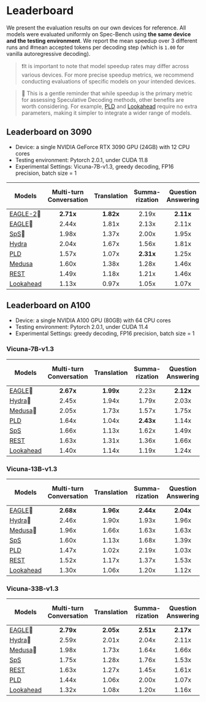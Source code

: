 # Leaderboard

We present the evaluation results on our own devices for reference. All models were evaluated uniformly on Spec-Bench using **the same device and the testing environment**. We report the mean speedup over 3 different runs and #mean accepted tokens per decoding step (which is `1.00` for vanilla autoregressive decoding).

> ❗️It is important to note that model speedup rates may differ across various devices. For more precise speedup metrics, we recommend conducting evaluations of specific models on your intended devices.

> 🤔 This is a gentle reminder that while speedup is the primary metric for assessing Speculative Decoding methods, other benefits are worth considering. For example, [PLD](https://github.com/apoorvumang/prompt-lookup-decoding) and [Lookahead](https://lmsys.org/blog/2023-11-21-lookahead-decoding/) require no extra parameters, making it simpler to integrate a wider range of models.

## Leaderboard on 3090

- Device: a single NVIDIA GeForce RTX 3090 GPU (24GB) with 12 CPU cores
- Testing environment: Pytorch 2.0.1, under CUDA 11.8
- Experimental Settings: Vicuna-7B-v1.3, greedy decoding, FP16 precision, batch size = 1

| Models                                                       | Multi-turn Conversation | Translation | Summa-rization | Question Answering | Mathematical Reasoning | Retrieval-aug. Generation | #Mean Accepted Tokens |  Overall  |
| ------------------------------------------------------------ | :---------------------: | :---------: | :------------: | :----------------: | :--------------------: | :-----------------------: | :-------------------: | :-------: |
| [EAGLE-2](https://github.com/SafeAILab/EAGLE)🏅               |        **2.71x**        |  **1.82x**  |     2.19x      |     **2.11x**      |       **2.71x**        |         **1.91x**         |       **4.36**        | **2.25x** |
| [EAGLE](https://huggingface.co/blog/assisted-generation)🥈    |          2.44x          |    1.81x    |     2.13x      |       2.11x        |         2.54x          |           1.82x           |         3.57          |   2.16x   |
| [SpS](https://huggingface.co/blog/assisted-generation)🥉      |          1.98x          |    1.37x    |     2.00x      |       1.95x        |         1.89x          |           1.76x           |         2.29          |   1.83x   |
| [Hydra](https://github.com/zankner/hydra)                    |          2.04x          |    1.67x    |     1.56x      |       1.81x        |         2.16x          |           1.48x           |         3.26          |   1.80x   |
| [PLD](https://github.com/apoorvumang/prompt-lookup-decoding) |          1.57x          |    1.07x    |   **2.31x**    |       1.25x        |         1.62x          |           1.56x           |         1.74          |   1.55x   |
| [Medusa](https://sites.google.com/view/medusa-llm)           |          1.60x          |    1.38x    |     1.28x      |       1.46x        |         1.64x          |           1.22x           |         2.32          |   1.44x   |
| [REST](https://sites.google.com/view/rest-llm)               |          1.49x          |    1.18x    |     1.21x      |       1.46x        |         1.35x          |           1.27x           |         1.63          |   1.32x   |
| [Lookahead](https://lmsys.org/blog/2023-11-21-lookahead-decoding/) |          1.13x          |    0.97x    |     1.05x      |       1.07x        |         1.29x          |           0.98x           |         1.65          |   1.08x   |

## Leaderboard on A100

- Device: a single NVIDIA A100 GPU (80GB) with 64 CPU cores 
- Testing environment: Pytorch 2.0.1, under CUDA 11.4
- Experimental Settings: greedy decoding, FP16 precision, batch size = 1

### Vicuna-7B-v1.3

| Models                                                       | Multi-turn Conversation | Translation | Summa-rization | Question Answering | Mathematical Reasoning | Retrieval-aug. Generation | #Mean Accepted Tokens |  Overall  |
| ------------------------------------------------------------ | :---------------------: | :---------: | :------------: | :----------------: | :--------------------: | :-----------------------: | :-------------------: | :-------: |
| [EAGLE](https://sites.google.com/view/eagle-llm)🏅            |        **2.67x**        |  **1.99x**  |     2.23x      |     **2.12x**      |       **2.67x**        |         **2.04x**         |       **3.61**        | **2.29x** |
| [Hydra](https://github.com/zankner/hydra)🥈                   |          2.45x          |    1.94x    |     1.79x      |       2.03x        |         2.49x          |           1.77x           |         3.24          |   2.09x   |
| [Medusa](https://sites.google.com/view/medusa-llm)🥉          |          2.05x          |    1.73x    |     1.57x      |       1.75x        |         2.05x          |           1.51x           |         2.32          |   1.78x   |
| [PLD](https://github.com/apoorvumang/prompt-lookup-decoding) |          1.64x          |    1.04x    |   **2.43x**    |       1.14x        |         1.61x          |           1.71x           |         1.73          |   1.59x   |
| [SpS](https://huggingface.co/blog/assisted-generation)       |          1.66x          |    1.13x    |     1.62x      |       1.49x        |         1.47x          |           1.55x           |         2.28          |   1.49x   |
| [REST](https://sites.google.com/view/rest-llm)               |          1.63x          |    1.31x    |     1.36x      |       1.66x        |         1.21x          |           1.73x           |         1.82          |   1.48x   |
| [Lookahead](https://lmsys.org/blog/2023-11-21-lookahead-decoding/) |          1.40x          |    1.14x    |     1.19x      |       1.24x        |         1.55x          |           1.09x           |         1.66          |   1.27x   |

### Vicuna-13B-v1.3

| Models                                                       | Multi-turn Conversation | Translation | Summa-rization | Question Answering | Mathematical Reasoning | Retrieval-aug. Generation | #Mean Accepted Tokens |  Overall  |
| ------------------------------------------------------------ | :---------------------: | :---------: | :------------: | :----------------: | :--------------------: | :-----------------------: | :-------------------: | :-------: |
| [EAGLE](https://sites.google.com/view/eagle-llm)🏅            |        **2.68x**        |  **1.96x**  |   **2.44x**    |     **2.04x**      |       **2.70x**        |         **2.23x**         |       **3.64**        | **2.34x** |
| [Hydra](https://github.com/zankner/hydra)🥈                   |          2.46x          |    1.90x    |     1.93x      |       1.96x        |         2.48x          |           1.92x           |         3.35          |   2.12x   |
| [Medusa](https://sites.google.com/view/medusa-llm)🥉          |          1.96x          |    1.66x    |     1.63x      |       1.63x        |         2.00x          |           1.58x           |         2.39          |   1.75x   |
| [SpS](https://huggingface.co/blog/assisted-generation)       |          1.60x          |    1.13x    |     1.68x      |       1.39x        |         1.53x          |           1.67x           |         2.18          |   1.49x   |
| [PLD](https://github.com/apoorvumang/prompt-lookup-decoding) |          1.47x          |    1.02x    |     2.19x      |       1.03x        |         1.57x          |           1.71x           |         1.68          |   1.48x   |
| [REST](https://sites.google.com/view/rest-llm)               |          1.52x          |    1.17x    |     1.37x      |       1.53x        |         1.19x          |           1.55x           |         1.82          |   1.38x   |
| [Lookahead](https://lmsys.org/blog/2023-11-21-lookahead-decoding/) |          1.30x          |    1.06x    |     1.20x      |       1.12x        |         1.48x          |           1.12x           |         1.63          |   1.22x   |

### Vicuna-33B-v1.3

| Models                                                       | Multi-turn Conversation | Translation | Summa-rization | Question Answering | Mathematical Reasoning | Retrieval-aug. Generation | #Mean Accepted Tokens |  Overall  |
| ------------------------------------------------------------ | :---------------------: | :---------: | :------------: | :----------------: | :--------------------: | :-----------------------: | :-------------------: | :-------: |
| [EAGLE](https://sites.google.com/view/eagle-llm)🏅            |        **2.79x**        |  **2.05x**  |   **2.51x**    |     **2.17x**      |       **2.99x**        |         **2.27x**         |       **3.39**        | **2.47x** |
| [Hydra](https://github.com/zankner/hydra)🥈                   |          2.59x          |    2.01x    |     2.04x      |       2.11x        |         2.71x          |           2.06x           |         3.24          |   2.26x   |
| [Medusa](https://sites.google.com/view/medusa-llm)🥉          |          1.98x          |    1.73x    |     1.64x      |       1.66x        |         2.07x          |           1.62x           |         2.33          |   1.79x   |
| [SpS](https://huggingface.co/blog/assisted-generation)       |          1.75x          |    1.28x    |     1.76x      |       1.53x        |         1.69x          |           1.68x           |         2.01          |   1.61x   |
| [REST](https://sites.google.com/view/rest-llm)               |          1.63x          |    1.27x    |     1.45x      |       1.61x        |         1.30x          |           1.61x           |         1.80          |   1.48x   |
| [PLD](https://github.com/apoorvumang/prompt-lookup-decoding) |          1.44x          |    1.06x    |     2.00x      |       1.07x        |         1.55x          |           1.45x           |         1.55          |   1.42x   |
| [Lookahead](https://lmsys.org/blog/2023-11-21-lookahead-decoding/) |          1.32x          |    1.08x    |     1.20x      |       1.16x        |         1.54x          |           1.15x           |         1.61          |   1.24x   |


